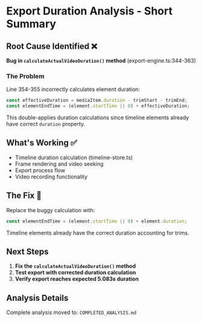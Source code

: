 # Export Duration Analysis - Short Summary

## Root Cause Identified ❌
**Bug in `calculateActualVideoDuration()` method** (export-engine.ts:344-363)

### The Problem
Line 354-355 incorrectly calculates element duration:
```typescript
const effectiveDuration = mediaItem.duration - trimStart - trimEnd;
const elementEndTime = (element.startTime || 0) + effectiveDuration;
```

This double-applies duration calculations since timeline elements already have correct `duration` property.

## What's Working ✅
- Timeline duration calculation (timeline-store.ts)
- Frame rendering and video seeking
- Export process flow
- Video recording functionality

## The Fix 🔧
Replace the buggy calculation with:
```typescript
const elementEndTime = (element.startTime || 0) + element.duration;
```

Timeline elements already have the correct duration accounting for trims.

## Next Steps
1. **Fix the `calculateActualVideoDuration()` method**
2. **Test export with corrected duration calculation**
3. **Verify export reaches expected 5.083s duration**

## Analysis Details
Complete analysis moved to: `COMPLETED_ANALYSIS.md`